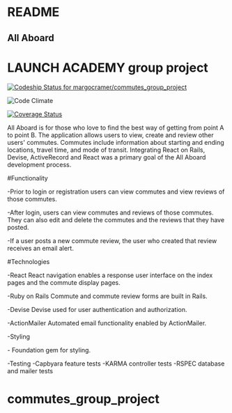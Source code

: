 # README

## All Aboard

# LAUNCH ACADEMY group project
[ ![Codeship Status for margocramer/commutes_group_project](https://app.codeship.com/projects/3a1d7920-4d42-0135-ea45-72e8c5ccfe37/status?branch=master)](https://app.codeship.com/projects/233137)

![Code Climate](https://codeclimate.com/github/margocramer/commutes_group_project.png)

[![Coverage Status](https://coveralls.io/repos/github/margocramer/commutes_group_project/badge.svg?branch=master)](https://coveralls.io/github/margocramer/commutes_group_project?branch=master)


All Aboard is for those who love to find the best way of getting from point A to point B. The application allows users to view, create and review other users' commutes. Commutes include information about starting and ending locations, travel time, and mode of transit. Integrating React on Rails, Devise, ActiveRecord and React was a primary goal of the All Aboard development process.


#Functionality


-Prior to login or registration users can view commutes and view reviews of those commutes.
<?SEARCH BAR?>


-After login, users can view commutes and reviews of those commutes. They can also edit and delete the commutes and the reviews that they have posted.
<?Users can also upvote and downvote reviews that have been posted to indicate that the review was helpful or accurate.?>
<?SEARCH BAR?>


-If a user posts a new commute review, the user who created that review receives an email alert.


#Technologies


-React
React navigation enables a response user interface on the index pages and the commute display pages.


-Ruby on Rails
Commute and commute review forms are built in Rails.


-Devise
Devise used for user authentication and authorization.


-ActionMailer
Automated email functionality enabled by ActionMailer.


-Styling
<?is this correct?> - Foundation gem for styling.


-Testing
  -Capbyara feature tests
  -KARMA controller tests
  -RSPEC database and mailer tests


# commutes_group_project
